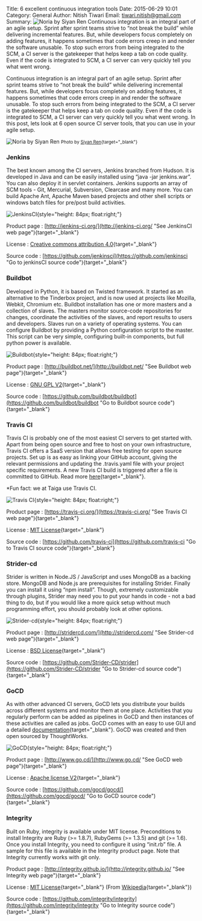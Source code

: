 Title: 6 excellent continuous integration tools
Date: 2015-06-29 10:01
Category: General
Author: Nitish Tiwari
Email: tiwari.nitish@gmail.com
Summary: ![Noria by Siyan Ren]({filename}/images/2015-06-29_6_excellent_continuous_integration_tools/noria_by_siyan_ren.jpg "Noria by Siyan Ren") Continuous integration is an integral part of an agile setup. Sprint after sprint teams strive to “not break the build” while delivering incremental features. But, while developers focus completely on adding features, it happens sometimes that code errors creep in and render the software unusable. To stop such errors from being integrated to the SCM, a CI server is the gatekeeper that helps keep a tab on code quality. Even if the code is integrated to SCM, a CI server can very quickly tell you what went wrong.


Continuous integration is an integral part of an agile setup. Sprint after sprint teams strive to “not break the build” while delivering incremental features. But, while developers focus completely on adding features, it happens sometimes that code errors creep in and render the software unusable. To stop such errors from being integrated to the SCM, a CI server is the gatekeeper that helps keep a tab on code quality. Even if the code is integrated to SCM, a CI server can very quickly tell you what went wrong. In this post, lets look at 6 open source CI server tools, that you can use in your agile setup.

![Noria by Siyan Ren]({filename}/images/2015-06-29_6_excellent_continuous_integration_tools/noria_by_siyan_ren.jpg "Noria by Siyan Ren")
<small> Photo by [Siyan Ren](https://unsplash.com/ramblere "Siyan Ren's profile at Unspkash.com"){target="_blank"}</small>


### Jenkins

The best known among the CI servers, Jenkins branched from Hudson. It is developed in Java and can be easily installed using “java -jar jenkins.war”. You can also deploy it in servlet containers. Jenkins supports an array of SCM tools - Git, Mercurial, Subversion, Clearcase and many more. You can build Apache Ant, Apache Maven based projects and other shell scripts or windows batch files for pre/post build activities.

![JenkinsCI]({filename}/images/2015-06-29_6_excellent_continuous_integration_tools/jenkins_logo.jpg "JenkinsCI logo"){style="height: 84px; float:right;"}

Product page
:   [http://jenkins-ci.org/](http://jenkins-ci.org/ "See JenkinsCI web page"){target="_blank"}

License
:   [Creative commons attribution 4.0](https://creativecommons.org/licenses/by/4.0/ "Read Creative commons attribution 4.0"){target="_blank"}

Source code
:   [https://github.com/jenkinsci](https://github.com/jenkinsci "Go to jenkinsCI source code"){target="_blank"}


### Buildbot

Developed in Python, it is based on Twisted framework. It started as an alternative to the Tinderbox project, and is now used at projects like Mozilla, Webkit, Chromium etc. Buildbot installation has one or more masters and a collection of slaves. The masters monitor source-code repositories for changes, coordinate the activities of the slaves, and report results to users and developers. Slaves run on a variety of operating systems. You can configure Buildbot by providing a Python configuration script to the master. This script can be very simple, configuring built-in components, but full python power is available.

![Buildbot]({filename}/images/2015-06-29_6_excellent_continuous_integration_tools/buildbot_logo.png "Buildbot logo"){style="height: 84px; float:right;"}

Product page
:   [http://buildbot.net/](http://buildbot.net/ "See Buildbot web page"){target="_blank"}

License
:   [GNU GPL V2](https://www.gnu.org/licenses/old-licenses/gpl-2.0.en.html "Read GNU GPL V2"){target="_blank"}

Source code
:   [https://github.com/buildbot/buildbot](https://github.com/buildbot/buildbot "Go to Buildbot source code"){target="_blank"}

### Travis CI

Travis CI is probably one of the most easiest CI servers to get started with. Apart from being open source and free to host on
your own infrastructure, Travis CI offers a SaaS version that allows free testing for open source projects. Set up is as easy
as linking your GitHub account, giving the relevant permissions and updating the .travis.yaml file with your project specific
requirements. A new Travis CI build is triggered after a file is committed to GitHub. Read more
[here](http://docs.travis-ci.com/user/for-beginners "See Travis CI documentation"){target="_blank"}. 

*Fun fact: we at Taiga use Travis CI.

![Travis CI]({filename}/images/2015-06-29_6_excellent_continuous_integration_tools/travis_ci_logo.png "Travis CI logo"){style="height: 84px; float:right;"}

Product page
:   [https://travis-ci.org/](https://travis-ci.org/ "See Travis CI web page"){target="_blank"}

License
:   [MIT License](http://opensource.org/licenses/MIT "Read MIT License"){target="_blank"}

Source code
:   [https://github.com/travis-ci](https://github.com/travis-ci "Go to Travis CI source code"){target="_blank"}


### Strider-cd

Strider is written in Node.JS / JavaScript and uses MongoDB as a backing store. MongoDB and Node.js are prerequisites for installing Strider. Finally you can install it using “npm install”. Though, extremely customizable through plugins, Strider may need you to put your hands in code - not a bad thing to do, but if you would like a more quick setup without much programming effort, you should probably look at other options.

![Strider-cd]({filename}/images/2015-06-29_6_excellent_continuous_integration_tools/stridercd_logo.png "Strider-cd logo"){style="height: 84px; float:right;"}

Product page
:   [http://stridercd.com/](http://stridercd.com/ "See Strider-cd web page"){target="_blank"}

License
:   [BSD License](http://www.linfo.org/bsdlicense.html "Read the BSD License"){target="_blank"}

Source code
:   [https://github.com/Strider-CD/strider](https://github.com/Strider-CD/strider "Go to Strider-cd source code"){target="_blank"}


### GoCD

As with other advanced CI servers, GoCD lets you distribute your builds across different systems and monitor them at one place. Activities that you regularly perform can be added as pipelines in GoCD and then instances of these activities are called as jobs. GoCD comes with an easy to use GUI and a detailed [documentation](http://www.go.cd/documentation/user/current/index.html "See GoCD documentation"){target="_blank"}. GoCD was created and then open sourced by ThoughtWorks.

![GoCD]({filename}/images/2015-06-29_6_excellent_continuous_integration_tools/go_logo.png "GoCD logo"){style="height: 84px; float:right;"}

Product page
:   [http://www.go.cd/](http://www.go.cd/ "See GoCD web page"){target="_blank"}

License
:   [Apache license V2](http://www.apache.org/licenses/LICENSE-2.0 "Read Apache license V2"){target="_blank"}

Source code
:   [https://github.com/gocd/gocd/](https://github.com/gocd/gocd/ "Go to GoCD source code"){target="_blank"}


### Integrity

Built on Ruby, integrity is available under MIT license. Preconditions to install Integrity are Ruby (>= 1.8.7), RubyGems (>= 1.3.5) and git (>= 1.6). Once you install Integrity, you need to configure it using “init.rb” file. A sample for this file is available in the Integrity product page. Note that Integrity currently works with git only.

Product page
:   [http://integrity.github.io/](http://integrity.github.io/ "See Integrity web page"){target="_blank"}

License
:   [MIT License](http://opensource.org/licenses/MIT "Read MIT License"){target="_blank"} (From [Wikipedia](http://www.wikiwand.com/en/Comparison_of_continuous_integration_software "See wikipedia article 'Comparison of continuous integration software'"){target="_blank"})

Source code
:   [https://github.com/integrity/integrity](https://github.com/integrity/integrity "Go to Integrity source code"){target="_blank"}
